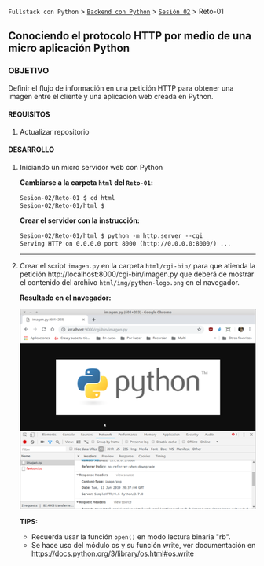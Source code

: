 `Fullstack con Python` > [`Backend con Python`](../../Readme.md) > [`Sesión 02`](../Readme.md) > Reto-01
## Conociendo el protocolo HTTP por medio de una micro aplicación Python

### OBJETIVO
Definir el flujo de información en una petición HTTP para obtener una imagen entre el cliente y una aplicación web creada en Python.

#### REQUISITOS
1. Actualizar repositorio

#### DESARROLLO
1. Iniciando un micro servidor web con Python

   __Cambiarse a la carpeta `html` del `Reto-01`:__
   ```console
   Sesion-02/Reto-01 $ cd html
   Sesion-02/Reto-01/html $
   ```

   __Crear el servidor con la instrucción:__
   ```console
   Sesion-02/Reto-01/html $ python -m http.server --cgi
   Serving HTTP on 0.0.0.0 port 8000 (http://0.0.0.0:8000/) ...
   ```
   ***

1. Crear el script `imagen.py` en la carpeta `html/cgi-bin/` para que atienda la petición http://localhost:8000/cgi-bin/imagen.py que deberá de mostrar el contenido del archivo `html/img/python-logo.png` en el navegador.

   __Resultado en el navegador:__

   ![Resultado en el navegador](assets/resultado-navegador-01.png)

   __TIPS:__
   - Recuerda usar la función `open()` en modo lectura binaria "rb".
   - Se hace uso del módulo os y su función write, ver documentación en https://docs.python.org/3/library/os.html#os.write
